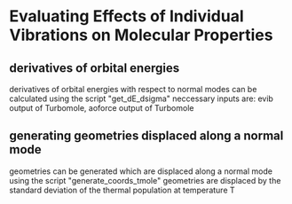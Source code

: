 # Evaluating Effects of Individual Vibrations on Molecular Properties

## derivatives of orbital energies

derivatives of orbital energies with respect to normal modes can be calculated using the script "get_dE_dsigma"
neccessary inputs are: evib output of Turbomole, aoforce output of Turbomole

## generating geometries displaced along a normal mode

geometries can be generated which are displaced along a normal mode using the script "generate_coords_tmole"
geometries are displaced by the standard deviation of the thermal population at temperature T